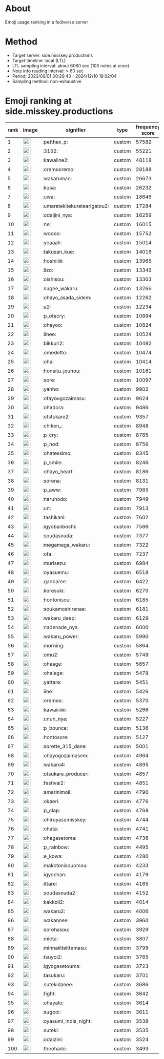 # About
Emoji usage ranking in a fediverse server

# Method
- Target server: side.misskey.productions
- Target timeline: local (LTL)
- LTL sampling interval: about 6060 sec (100 notes at once)
- Note info reading interval: > 60 sec
- Period: 2023/06/01 00:26:43 - 2024/12/10 19:02:04 
- Sampling method: non-exhaustive

# Emoji ranking at side.misskey.productions

|rank|image|signifier|type|frequency score|
|----|----|----|----|----|
|1|<img height="24" src="https://side.misskey.productions/emoji/petthex_p.webp">|:petthex_p:|custom|57582|
|2|<img height="24" src="https://side.misskey.productions/emoji/3152.webp">|:3152:|custom|55221|
|3|<img height="24" src="https://side.misskey.productions/emoji/kawaiine2.webp">|:kawaiine2:|custom|48118|
|4|<img height="24" src="https://side.misskey.productions/emoji/oremooremo.webp">|:oremooremo:|custom|28188|
|5|<img height="24" src="https://side.misskey.productions/emoji/wakaruman.webp">|:wakaruman:|custom|26673|
|6|<img height="24" src="https://side.misskey.productions/emoji/kusa.webp">|:kusa:|custom|26232|
|7|<img height="24" src="https://side.misskey.productions/emoji/uwa.webp">|:uwa:|custom|18646|
|8|<img height="24" src="https://side.misskey.productions/emoji/umaretekitekuretearigatou2.webp">|:umaretekitekuretearigatou2:|custom|17284|
|9|<img height="24" src="https://side.misskey.productions/emoji/odaijini_nya.webp">|:odaijini_nya:|custom|16259|
|10|<img height="24" src="https://side.misskey.productions/emoji/ne.webp">|:ne:|custom|16015|
|11|<img height="24" src="https://side.misskey.productions/emoji/woooo.webp">|:woooo:|custom|15752|
|12|<img height="24" src="https://side.misskey.productions/emoji/yeaaah.webp">|:yeaaah:|custom|15014|
|13|<img height="24" src="https://side.misskey.productions/emoji/takusan_kue.webp">|:takusan_kue:|custom|14018|
|14|<img height="24" src="https://side.misskey.productions/emoji/hoshiiiiii.webp">|:hoshiiiiii:|custom|13965|
|15|<img height="24" src="https://side.misskey.productions/emoji/iizo.webp">|:iizo:|custom|13346|
|16|<img height="24" src="https://side.misskey.productions/emoji/oishisou.webp">|:oishisou:|custom|13303|
|17|<img height="24" src="https://side.misskey.productions/emoji/sugee_wakaru.webp">|:sugee_wakaru:|custom|13266|
|18|<img height="24" src="https://side.misskey.productions/emoji/ohayo_asada_sidem.webp">|:ohayo_asada_sidem:|custom|12262|
|19|<img height="24" src="https://side.misskey.productions/emoji/a2.webp">|:a2:|custom|12234|
|20|<img height="24" src="https://side.misskey.productions/emoji/p_otacry.webp">|:p_otacry:|custom|10894|
|21|<img height="24" src="https://side.misskey.productions/emoji/ohayoo.webp">|:ohayoo:|custom|10824|
|22|<img height="24" src="https://side.misskey.productions/emoji/iinee.webp">|:iinee:|custom|10524|
|23|<img height="24" src="https://side.misskey.productions/emoji/bikkuri2.webp">|:bikkuri2:|custom|10492|
|24|<img height="24" src="https://side.misskey.productions/emoji/omedetto.webp">|:omedetto:|custom|10474|
|25|<img height="24" src="https://side.misskey.productions/emoji/oha.webp">|:oha:|custom|10414|
|26|<img height="24" src="https://side.misskey.productions/emoji/honsitu_jouhou.webp">|:honsitu_jouhou:|custom|10161|
|27|<img height="24" src="https://side.misskey.productions/emoji/sore.webp">|:sore:|custom|10097|
|28|<img height="24" src="https://side.misskey.productions/emoji/yahho.webp">|:yahho:|custom|9902|
|29|<img height="24" src="https://side.misskey.productions/emoji/ofayougozaimasu.webp">|:ofayougozaimasu:|custom|9624|
|30|<img height="24" src="https://side.misskey.productions/emoji/ohadora.webp">|:ohadora:|custom|9486|
|31|<img height="24" src="https://side.misskey.productions/emoji/otstukare2.webp">|:otstukare2:|custom|9357|
|32|<img height="24" src="https://side.misskey.productions/emoji/chiken_.webp">|:chiken_:|custom|8948|
|33|<img height="24" src="https://side.misskey.productions/emoji/p_cry.webp">|:p_cry:|custom|8785|
|34|<img height="24" src="https://side.misskey.productions/emoji/p_nod.webp">|:p_nod:|custom|8756|
|35|<img height="24" src="https://side.misskey.productions/emoji/ohatessimo.webp">|:ohatessimo:|custom|8345|
|36|<img height="24" src="https://side.misskey.productions/emoji/p_smile.webp">|:p_smile:|custom|8246|
|37|<img height="24" src="https://side.misskey.productions/emoji/ohayo_heart.webp">|:ohayo_heart:|custom|8186|
|38|<img height="24" src="https://side.misskey.productions/emoji/sorena.webp">|:sorena:|custom|8131|
|39|<img height="24" src="https://side.misskey.productions/emoji/p_aww.webp">|:p_aww:|custom|7985|
|40|<img height="24" src="https://side.misskey.productions/emoji/naruhodo.webp">|:naruhodo:|custom|7949|
|41|<img height="24" src="https://side.misskey.productions/emoji/un.webp">|:un:|custom|7913|
|42|<img height="24" src="https://side.misskey.productions/emoji/tashikani.webp">|:tashikani:|custom|7602|
|43|<img height="24" src="https://side.misskey.productions/emoji/igyobanboshi.webp">|:igyobanboshi:|custom|7566|
|44|<img height="24" src="https://side.misskey.productions/emoji/soudasouda.webp">|:soudasouda:|custom|7377|
|45|<img height="24" src="https://side.misskey.productions/emoji/megamega_wakaru.webp">|:megamega_wakaru:|custom|7322|
|46|<img height="24" src="https://side.misskey.productions/emoji/ofa.webp">|:ofa:|custom|7237|
|47|<img height="24" src="https://side.misskey.productions/emoji/murisezu.webp">|:murisezu:|custom|6984|
|48|<img height="24" src="https://side.misskey.productions/emoji/oyasuemu.webp">|:oyasuemu:|custom|6518|
|49|<img height="24" src="https://side.misskey.productions/emoji/ganbaree.webp">|:ganbaree:|custom|6422|
|50|<img height="24" src="https://side.misskey.productions/emoji/koresuki.webp">|:koresuki:|custom|6270|
|51|<img height="24" src="https://side.misskey.productions/emoji/hontonisou.webp">|:hontonisou:|custom|6185|
|52|<img height="24" src="https://side.misskey.productions/emoji/soukamoshirenee.webp">|:soukamoshirenee:|custom|6181|
|53|<img height="24" src="https://side.misskey.productions/emoji/wakaru_deep.webp">|:wakaru_deep:|custom|6129|
|54|<img height="24" src="https://side.misskey.productions/emoji/nadenade_nya.webp">|:nadenade_nya:|custom|6000|
|55|<img height="24" src="https://side.misskey.productions/emoji/wakaru_power.webp">|:wakaru_power:|custom|5990|
|56|<img height="24" src="https://side.misskey.productions/emoji/morning.webp">|:morning:|custom|5864|
|57|<img height="24" src="https://side.misskey.productions/emoji/omu2.webp">|:omu2:|custom|5749|
|58|<img height="24" src="https://side.misskey.productions/emoji/ohaage.webp">|:ohaage:|custom|5657|
|59|<img height="24" src="https://side.misskey.productions/emoji/ohalege.webp">|:ohalege:|custom|5478|
|60|<img height="24" src="https://side.misskey.productions/emoji/yattare.webp">|:yattare:|custom|5451|
|61|<img height="24" src="https://side.misskey.productions/emoji/iine.webp">|:iine:|custom|5426|
|62|<img height="24" src="https://side.misskey.productions/emoji/oremoo.webp">|:oremoo:|custom|5370|
|63|<img height="24" src="https://side.misskey.productions/emoji/kawaiiiiiiii.webp">|:kawaiiiiiiii:|custom|5266|
|64|<img height="24" src="https://side.misskey.productions/emoji/unun_nya.webp">|:unun_nya:|custom|5227|
|65|<img height="24" src="https://side.misskey.productions/emoji/p_bounce.webp">|:p_bounce:|custom|5136|
|66|<img height="24" src="https://side.misskey.productions/emoji/hontosore.webp">|:hontosore:|custom|5127|
|67|<img height="24" src="https://side.misskey.productions/emoji/sorette_315_dane.webp">|:sorette_315_dane:|custom|5001|
|68|<img height="24" src="https://side.misskey.productions/emoji/ohayogozaimasem.webp">|:ohayogozaimasem:|custom|4964|
|69|<img height="24" src="https://side.misskey.productions/emoji/wakaru4.webp">|:wakaru4:|custom|4895|
|70|<img height="24" src="https://side.misskey.productions/emoji/otsukare_producer.webp">|:otsukare_producer:|custom|4857|
|71|<img height="24" src="https://side.misskey.productions/emoji/festival2.webp">|:festival2:|custom|4851|
|72|<img height="24" src="https://side.misskey.productions/emoji/amarinimoii.webp">|:amarinimoii:|custom|4790|
|73|<img height="24" src="https://side.misskey.productions/emoji/okaeri.webp">|:okaeri:|custom|4776|
|74|<img height="24" src="https://side.misskey.productions/emoji/p_clap.webp">|:p_clap:|custom|4768|
|75|<img height="24" src="https://side.misskey.productions/emoji/ohiruyasumisskey.webp">|:ohiruyasumisskey:|custom|4744|
|76|<img height="24" src="https://side.misskey.productions/emoji/ohata.webp">|:ohata:|custom|4741|
|77|<img height="24" src="https://side.misskey.productions/emoji/ohagasetoma.webp">|:ohagasetoma:|custom|4736|
|78|<img height="24" src="https://side.misskey.productions/emoji/p_rainbow.webp">|:p_rainbow:|custom|4495|
|79|<img height="24" src="https://side.misskey.productions/emoji/e_kowa.webp">|:e_kowa:|custom|4280|
|80|<img height="24" src="https://side.misskey.productions/emoji/makotonisouomou.webp">|:makotonisouomou:|custom|4233|
|81|<img height="24" src="https://side.misskey.productions/emoji/igyochan.webp">|:igyochan:|custom|4179|
|82|<img height="24" src="https://side.misskey.productions/emoji/ittare.webp">|:ittare:|custom|4165|
|83|<img height="24" src="https://side.misskey.productions/emoji/soudasouda2.webp">|:soudasouda2:|custom|4152|
|84|<img height="24" src="https://side.misskey.productions/emoji/kakkoii2.webp">|:kakkoii2:|custom|4014|
|85|<img height="24" src="https://side.misskey.productions/emoji/wakaru2.webp">|:wakaru2:|custom|4006|
|86|<img height="24" src="https://side.misskey.productions/emoji/wakannee.webp">|:wakannee:|custom|3960|
|87|<img height="24" src="https://side.misskey.productions/emoji/sorehasou.webp">|:sorehasou:|custom|3929|
|88|<img height="24" src="https://side.misskey.productions/emoji/mieta.webp">|:mieta:|custom|3807|
|89|<img height="24" src="https://side.misskey.productions/emoji/minnaiitteittemasu.webp">|:minnaiitteittemasu:|custom|3799|
|90|<img height="24" src="https://side.misskey.productions/emoji/tsuyoi2.webp">|:tsuyoi2:|custom|3765|
|91|<img height="24" src="https://side.misskey.productions/emoji/igyogasetouma.webp">|:igyogasetouma:|custom|3723|
|92|<img height="24" src="https://side.misskey.productions/emoji/tasukaru.webp">|:tasukaru:|custom|3701|
|93|<img height="24" src="https://side.misskey.productions/emoji/sutekidanee.webp">|:sutekidanee:|custom|3686|
|94|<img height="24" src="https://side.misskey.productions/emoji/fight.webp">|:fight:|custom|3642|
|95|<img height="24" src="https://side.misskey.productions/emoji/ohayato.webp">|:ohayato:|custom|3614|
|96|<img height="24" src="https://side.misskey.productions/emoji/sugooi.webp">|:sugooi:|custom|3611|
|97|<img height="24" src="https://side.misskey.productions/emoji/oyasumi_india_night.webp">|:oyasumi_india_night:|custom|3538|
|98|<img height="24" src="https://side.misskey.productions/emoji/suteki.webp">|:suteki:|custom|3535|
|99|<img height="24" src="https://side.misskey.productions/emoji/odaizini.webp">|:odaizini:|custom|3524|
|100|<img height="24" src="https://side.misskey.productions/emoji/theohado.webp">|:theohado:|custom|3493|
